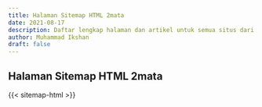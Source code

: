```yaml
---
title: Halaman Sitemap HTML 2mata
date: 2021-08-17
description: Daftar lengkap halaman dan artikel untuk semua situs dari 2mata, dengan tampilan table html
author: Muhammad Ikshan
draft: false
---
```


## Halaman Sitemap HTML 2mata

{{< sitemap-html >}}
